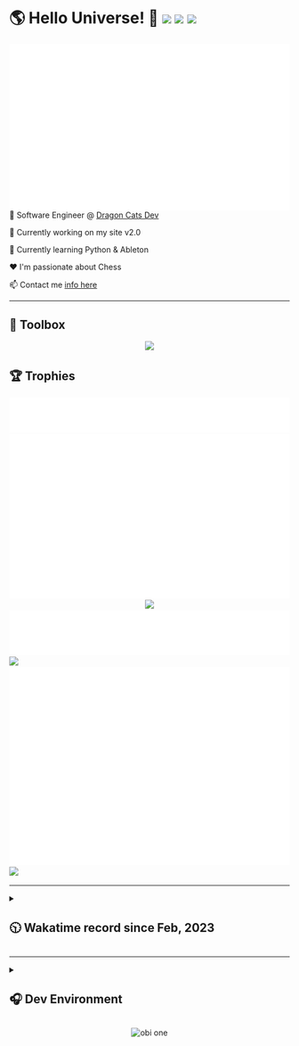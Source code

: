 <h1>🌎 Hello Universe! 👋
<img src='https://wakatime.com/badge/user/a61fe4dd-5464-48ee-825a-134d74f90884.svg?style=flat-square'>
<img src='https://api.visitorbadge.io/api/visitors?path=https%3A%2F%2Fgithub.com%2Fdaemon-node-byte&countColor=&style=flat-square' height='22'>
<img src='https://img.shields.io/github/followers/daemon-node-byte?label=Followers&style=flat-square' height='22'>
</h1>

<img align='right' src='./assets/metrics.base.svg'>

<!-- 💼 Software Developer II @ [One Origin](https://oneorigin.us/) -->

<!-- 💼 Engineer Consultant @ [Banyan Labs](https://banyanlabs.io/) -->

💼 Software Engineer @ [Dragon Cats Dev](https://DragonCats.dev/)

🔭 Currently working on my site v2.0

🌱 Currently learning Python & Ableton

❤️ I'm passionate about Chess

<!-- ⚡ Fun fact, I do sleep too -->

<!-- 🗨️ Ask me about open source collaborating -->

📫 Contact me [info here](https://www.joshmclain.com/#contact)

---

## 🧰 Toolbox

<p align="center">
  <a href="https://skillicons.dev">
    <img src="https://skillicons.dev/icons?i=md,html,css,js,regex,sass,tailwind,ts,react,styledcomponents,redux,next,gatsby,remix,vue,nuxt,svelte,nodejs,express,mongodb,postgres,jest,webpack,vite,rollup,docker,nginx,aws,heroku,vercel,netlify,jenkins,linux,mint,ubuntu,redhat,kali,apple,bash,powershell,vim,git,githubactions,github,gitlab,vscode,idea,maven,gradle,java,spring,python,ableton&theme=dark" />
  </a>
</p>

## 🏆 Trophies

<div align='center'>
<img src='./assets/metrics.plugin.achievements.compact.svg'>
<img src='./assets/metrics.plugin.habits.charts.svg'>
<img src='https://github-profile-trophy.vercel.app/?username=daemon-node-byte&theme=darkhub&no-frame=true&margin-w=10'>
</div>

<div align=''>
<img src='./assets/metrics.plugin.habits.facts.svg'>
<img src='https://streak-stats.demolab.com?user=daemon-node-byte&theme=dark' width='340'>
<div>
</div>

<img src='./assets/metrics.plugin.wakatime.svg'>
<img src='./assets/octocat.png' width='340'>
<!-- <img src='./assets/metrics.plugin.code.svg'> -->
</div>

---

<details>
<summary>

## 🕥 Wakatime record since Feb, 2023

</summary>

<!--START_SECTION:waka-->
![Code Time](http://img.shields.io/badge/Code%20Time-2%2C460%20hrs%2035%20mins-blue)

![Profile Views](http://img.shields.io/badge/Profile%20Views-0-blue)

**🐱 My GitHub Data** 

> 📦 952.9 kB Used in GitHub's Storage 
 > 
> 🏆 41 Contributions in the Year 2025
 > 
> 💼 Opted to Hire
 > 
> 📜 16 Public Repositories 
 > 
> 🔑 64 Private Repositories 
 > 
**I'm a Night 🦉** 

```text
🌞 Morning                88 commits          ███░░░░░░░░░░░░░░░░░░░░░░   13.71 % 
🌆 Daytime                99 commits          ████░░░░░░░░░░░░░░░░░░░░░   15.42 % 
🌃 Evening                287 commits         ███████████░░░░░░░░░░░░░░   44.70 % 
🌙 Night                  168 commits         ███████░░░░░░░░░░░░░░░░░░   26.17 % 
```
📅 **I'm Most Productive on Monday** 

```text
Monday                   131 commits         █████░░░░░░░░░░░░░░░░░░░░   20.40 % 
Tuesday                  73 commits          ███░░░░░░░░░░░░░░░░░░░░░░   11.37 % 
Wednesday                62 commits          ██░░░░░░░░░░░░░░░░░░░░░░░   09.66 % 
Thursday                 61 commits          ██░░░░░░░░░░░░░░░░░░░░░░░   09.50 % 
Friday                   70 commits          ███░░░░░░░░░░░░░░░░░░░░░░   10.90 % 
Saturday                 127 commits         █████░░░░░░░░░░░░░░░░░░░░   19.78 % 
Sunday                   118 commits         █████░░░░░░░░░░░░░░░░░░░░   18.38 % 
```


📊 **This Week I Spent My Time On** 

```text
🕑︎ Time Zone: America/Phoenix

💬 Programming Languages: 
HTML                     4 mins              ███████████████████████░░   93.98 % 
CSS                      0 secs              ██░░░░░░░░░░░░░░░░░░░░░░░   06.02 % 

🔥 Editors: 
VS Code                  4 mins              █████████████████████████   100.00 % 

💻 Operating System: 
Mac                      4 mins              █████████████████████████   100.00 % 
```

**I Mostly Code in TypeScript** 

```text
TypeScript               28 repos            ██████████░░░░░░░░░░░░░░░   38.36 % 
Vue                      7 repos             ██░░░░░░░░░░░░░░░░░░░░░░░   09.59 % 
Svelte                   3 repos             █░░░░░░░░░░░░░░░░░░░░░░░░   04.11 % 
Java                     2 repos             █░░░░░░░░░░░░░░░░░░░░░░░░   02.74 % 
Python                   2 repos             █░░░░░░░░░░░░░░░░░░░░░░░░   02.74 % 
```




 Last Updated on 26/05/2025 18:40:07 UTC
<!--END_SECTION:waka-->

</details>

---

<details>
<summary>

## 🎧 Dev Environment

</summary>

> ### _I'm not a player 🐱 I just code a lot..._

<div align='center'>
<!-- <img src='https://spotify-github-profile.vercel.app/api/view?uid=31knnovcfatt7mqmu6yaa5htulxi&cover_image=true&theme=default&show_offline=false&background_color=121212' width='420'> -->
<img src='https://spotify-recently-played-readme.vercel.app/api?user=31knnovcfatt7mqmu6yaa5htulxi&width=400&count=20'>
</div>
</details>

<!-- ## Memes

who doesn't love memes? -->

<div align='center'>

![obi one](./assets/unfilimar_obi.jpg)

</div>

<!-- <div align='center'>
<img src='https://www.data-card-for-spotify.com/api/card?user_id=31knnovcfatt7mqmu6yaa5htulxi&hide_playing=1&hide_recents=1&limit=10&custom_title=daemon-node-byte%20Spotify%20Data'>
</div> -->
